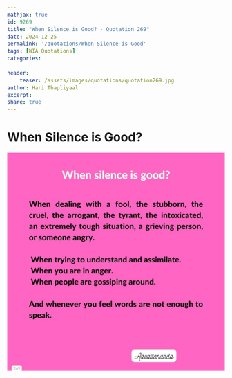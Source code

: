 ```yaml
---
mathjax: true
id: 9269
title: "When Silence is Good? - Quotation 269"
date: 2024-12-25
permalink: '/quotations/When-Silence-is-Good'
tags: [WIA Quotations] 
categories: 

header:
    teaser: /assets/images/quotations/quotation269.jpg
author: Hari Thapliyaal 
excerpt:
share: true 
---
```


# When Silence is Good?

![When Silence is Good?](/assets/images/quotations/quotation269.jpg)
